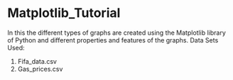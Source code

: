 # Matplotlib_Tutorial
In this the different types of graphs are created using the Matplotlib library of Python and different properties and features of the graphs.
Data Sets Used:
1. Fifa_data.csv
2. Gas_prices.csv
